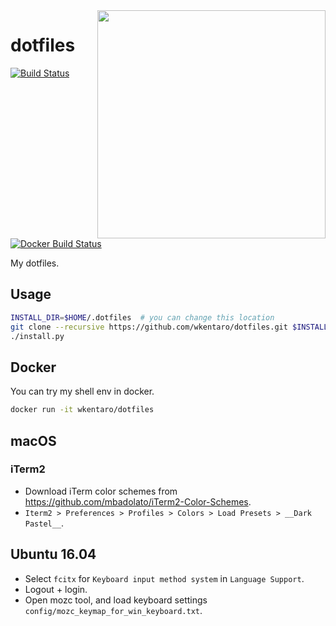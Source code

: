 <img src=".readme/screencast.gif" align="right" width="365" />

# dotfiles

[![Build Status](https://travis-ci.org/wkentaro/dotfiles.svg?branch=master)](https://travis-ci.org/wkentaro/dotfiles)
[![Docker Build Status](https://img.shields.io/docker/build/wkentaro/dotfiles.svg)](https://hub.docker.com/r/wkentaro/dotfiles/)

My dotfiles.


## Usage

```bash
INSTALL_DIR=$HOME/.dotfiles  # you can change this location
git clone --recursive https://github.com/wkentaro/dotfiles.git $INSTALL_DIR && cd $INSTALL_DIR
./install.py
```


## Docker

You can try my shell env in docker.

```bash
docker run -it wkentaro/dotfiles
```


## macOS

### iTerm2

* Download iTerm color schemes from https://github.com/mbadolato/iTerm2-Color-Schemes.
* `Iterm2 > Preferences > Profiles > Colors > Load Presets > __Dark Pastel__`.


## Ubuntu 16.04

* Select `fcitx` for `Keyboard input method system` in `Language Support`.
* Logout + login.
* Open mozc tool, and load keyboard settings `config/mozc_keymap_for_win_keyboard.txt`.
